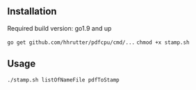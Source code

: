 ## Installation

Required build version: go1.9 and up

`go get github.com/hhrutter/pdfcpu/cmd/...`
`chmod +x stamp.sh`

## Usage

    ./stamp.sh listOfNameFile pdfToStamp
